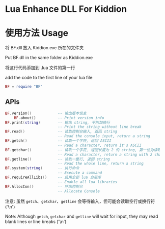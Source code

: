 # Lua Enhance DLL For Kiddion

# 使用方法 Usage

将 BF.dll 放入 Kiddion.exe 所在的文件夹

Put BF.dll in the same folder as Kiddion.exe

将这行代码添加到 .lua 文件的第一行

add the code to the first line of your lua file

```lua
BF = require "BF"
```

## APIs

```lua
BF.version() 			-- 输出版本信息
	BF.about()			-- Print version info
BF.print(string)		-- 输出 string, 不附加换行
						-- Print the string without line break
BF.read()				-- 读取控制台输入, 返回 string
						-- Read the console input, return a string
BF.getch()				-- 读取一个字符, 返回 ASCII
						-- Read a character, return it's ASCII
BF.getchar()			-- 读取一个字符, 返回长度为 2 的 string, 第一位为读取的字符, 第二位为'\0'
						-- Read a character, return a string with 2 characters. The first character is the character you want and the second one is '\0'
BF.getline()			-- 读取一整行, 返回 string
						-- Read the whole line, return a string
BF.system(string)		-- 执行命令
						-- Execute a command
BF.requireAllLibs()		-- 启用全部 lua 自带库
						-- Enable all lua libraries
BF.AllocCon()			-- 呼出控制台
						-- Allocate Console
```

注意: 虽然 `getch`、`getchar`、`getline` 会等待输入，但可能会读取空行或换行符 ('\n')

Note: Although `getch`, `getchar` and `getline` will wait for input, they may read blank lines or line breaks ('\n')
